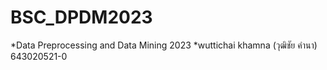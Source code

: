 # BSC_DPDM2023
*Data Preprocessing and Data Mining 2023
*wuttichai khamna (วุฒิชัย คำนา) 643020521-0
